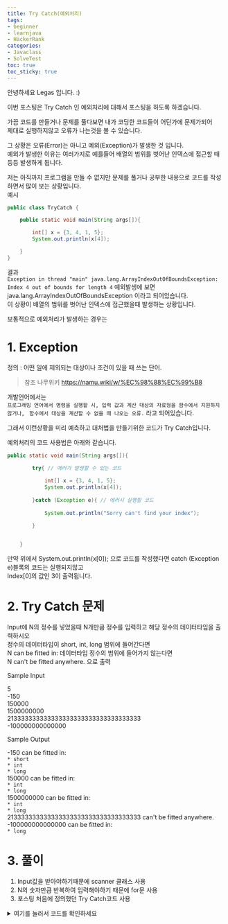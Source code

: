 ```yaml
---
title: Try Catch(예외처리)
tags:
- beginner
- learnjava
- HackerRank
categories:
- Javaclass
- SolveTest
toc: true
toc_sticky: true
---
```


안녕하세요 Legas 입니다. :)

이번 포스팅은 Try Catch 인 예외처리에 대해서 포스팅을 하도록 하겠습니다.

가끔 코드를 만들거나 문제를 풀다보면 내가 코딩한 코드들이 어딘가에 문제가되어  
제대로 실행하지않고 오류가 나는것을 볼 수 있습니다.  

그 상황은 오류(Error)는 아니고 예외(Exception)가 발생한 것 입니다.  
예외가 발생한 이유는 여러가지로 예를들어 배열의 범위를 벗어난 인덱스에 접근할 때 등등 발생하게 됩니다.  

저는 아직까지 프로그램을 만들 수 없지만 문제를 풀거나 공부한 내용으로 코드를 작성하면서 많이 보는 상황입니다.  
예시  
```java
public class TryCatch {

    public static void main(String args[]){

        int[] x = {3, 4, 1, 5};
        System.out.println(x[4]);

    }
}
```
결과   
`Exception in thread "main" java.lang.ArrayIndexOutOfBoundsException: Index 4 out of bounds for length 4`
예외발생에 보면 java.lang.ArrayIndexOutOfBoundsException 이라고 되어있습니다.  
이 상황이 배열의 범위를 벗어난 인덱스에 접근했을때 발생하는 상황입니다.  

보통적으로 예외처리가 발생하는 경우는  


# 1. Exception
정의 : 어떤 일에 제외되는 대상이나 조건이 있을 때 쓰는 단어.
> 참조 나무위키 <https://namu.wiki/w/%EC%98%88%EC%99%B8>

개발언어에서는  
`프로그래밍 언어에서 명령을 실행할 시, 입력 값과 계산 대상의 자료형을 함수에서 지원하지 않거나, ` 
`함수에서 대상을 계산할 수 없을 때 나오는 오류.`
라고 되어있습니다.  

그래서 이런상황을 미리 예측하고 대처법을 만들기위한 코드가 Try Catch입니다.  

예외처리의 코드 사용법은 아래와 같습니다.  
```java
public static void main(String args[]){

        try{ // 에러가 발생할 수 있는 코드
				
            int[] x = {3, 4, 1, 5};
            System.out.println(x[4]);
						
        }catch (Exception e){ // 에러시 실행할 코드
				
            System.out.println("Sorry can't find your index");
						
        }


    }
```
만약 위에서 System.out.println(x[0]); 으로 코드를 작성했다면 catch (Exception e)블록의 코드는 실행되지않고  
Index[0]의 값인 3이 출력됩니다.  
# 2. Try Catch 문제
Input에 N의 정수를 넣었을때 N개만큼 정수를 입력하고 해당 정수의 데이터타입을 출력하시오  
정수의 데이터타입이 short, int, long 범위에 들어간다면   
N can be fitted in:
데이터타입
정수의 범위에 들어가지 않는다면  
N can't be fitted anywhere. 으로 출력  

Sample Input  

5  
-150  
150000  
1500000000  
213333333333333333333333333333333333  
-100000000000000  

Sample Output  

-150 can be fitted in:  
`* short`  
`* int`  
`* long`  
150000 can be fitted in:  
`* int`  
`* long`  
1500000000 can be fitted in:  
`* int`  
`* long`  
213333333333333333333333333333333333 can't be fitted anywhere.  
-100000000000000 can be fitted in:  
`* long`  

# 3. 풀이
1. Input값을 받아야하기때문에 scanner 클래스 사용  
2. N의 숫자만큼 반복하여 입력해야하기 때문에 for문 사용  
3. 포스팅 처음에 정의했던 Try Catch코드 사용  

<details>
  <summary>여기를 눌러서 코드를 확인하세요</summary>
  <div markdown="1">
```java
public static void main(String[] args){

        Scanner sc = new Scanner(System.in);
        int t=sc.nextInt();

        for(int i=0;i<t;i++)
        {

            try{
						
                long x=sc.nextLong();
                System.out.println(x+" can be fitted in:");
                if(x>=-128 && x<=127)System.out.println("* byte");
                if(x>=-Math.pow(2,15) && x<=Math.pow(2,15)-1) System.out.println("* short");
                if(x>=-Math.pow(2,31) && x<=Math.pow(2,31)-1) System.out.println("* int");
                if(x>=-Math.pow(2,63) && x<=Math.pow(2,63)-1) System.out.println("* long");
								
            }
            catch(Exception e){
						
                System.out.println(sc.next()+" can't be fitted anywhere.");
								
            }

        }

    }
```																												 
  </div>
</details>

결과  
![]({{ 'assets/images/TryCatch/TryCatch1.JPG' | relative_url }})  
위의 결과처럼 원하는 Input값에 대해서는 허용하는 범위의 데이터값을 출력해주지만  
허용하는 범위 밖의 데이터값에 대해서는 예외블록의 결과를 출력해줍니다.
